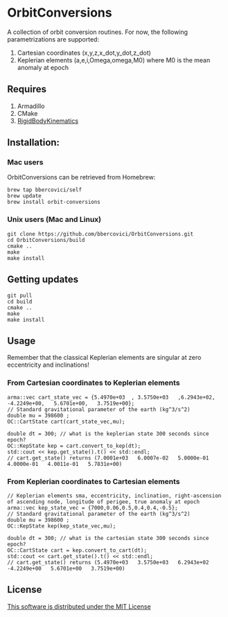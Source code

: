 # OrbitConversions

A collection of orbit conversion routines. For now, the following parametrizations are supported:
 1. Cartesian coordinates (x,y,z,x_dot,y_dot,z_dot)
 2. Keplerian elements (a,e,i,Omega,omega,M0) where M0 is the mean anomaly at epoch

## Requires
1. Armadillo
2. CMake
3. [RigidBodyKinematics](https://github.com/bbercovici/RigidBodyKinematics)

## Installation: 

### Mac users

OrbitConversions can be retrieved from Homebrew:

    brew tap bbercovici/self
    brew update
    brew install orbit-conversions

### Unix users (Mac and Linux)

    git clone https://github.com/bbercovici/OrbitConversions.git
    cd OrbitConversions/build
    cmake ..
    make
    make install

## Getting updates

    git pull
    cd build
    cmake ..
    make
    make install
    
## Usage

Remember that the classical Keplerian elements are singular at zero eccentricity and inclinations!

### From Cartesian coordinates to Keplerian elements

    arma::vec cart_state_vec = {5.4970e+03  , 3.5750e+03   ,6.2943e+02,  -4.2249e+00,   5.6701e+00,   3.7519e+00};
    // Standard gravitational parameter of the earth (kg^3/s^2)
    double mu = 398600 ; 
    OC::CartState cart(cart_state_vec,mu);
    
    double dt = 300; // what is the keplerian state 300 seconds since epoch?
    OC::KepState kep = cart.convert_to_kep(dt);
    std::cout << kep.get_state().t() << std::endl;
    // cart.get_state() returns (7.0001e+03   6.0007e-02   5.0000e-01   4.0000e-01   4.0011e-01   5.7831e+00)
    

### From Keplerian coordinates to Cartesian elements

    // Keplerian elements sma, eccentricity, inclination, right-ascension of ascending node, longitude of perigee, true anomaly at epoch
    arma::vec kep_state_vec = {7000,0.06,0.5,0.4,0.4,-0.5};
    // Standard gravitational parameter of the earth (kg^3/s^2)
    double mu = 398600 ; 
    OC::KepState kep(kep_state_vec,mu);
    
    double dt = 300; // what is the cartesian state 300 seconds since epoch?
    OC::CartState cart = kep.convert_to_cart(dt);
    std::cout << cart.get_state().t() << std::endl;
    // cart.get_state() returns (5.4970e+03   3.5750e+03   6.2943e+02  -4.2249e+00   5.6701e+00   3.7519e+00)




## License

[This software is distributed under the MIT License](https://choosealicense.com/licenses/mit/)




